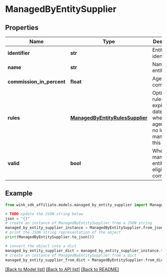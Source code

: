 # ManagedByEntitySupplier


## Properties

Name | Type | Description | Notes
------------ | ------------- | ------------- | -------------
**identifier** | **str** | Entity identifier | 
**name** | **str** | Name of entity | 
**commission_in_percent** | **float** | Agency commission | 
**rules** | [**ManagedByEntityRulesSupplier**](ManagedByEntityRulesSupplier.md) | Optional rules for expiration date etc when agency is no longer managing this entity. | [optional] 
**valid** | **bool** | Whether managing entity is eligible a commission. | [optional] [readonly] 

## Example

```python
from wink_sdk_affiliate.models.managed_by_entity_supplier import ManagedByEntitySupplier

# TODO update the JSON string below
json = "{}"
# create an instance of ManagedByEntitySupplier from a JSON string
managed_by_entity_supplier_instance = ManagedByEntitySupplier.from_json(json)
# print the JSON string representation of the object
print(ManagedByEntitySupplier.to_json())

# convert the object into a dict
managed_by_entity_supplier_dict = managed_by_entity_supplier_instance.to_dict()
# create an instance of ManagedByEntitySupplier from a dict
managed_by_entity_supplier_from_dict = ManagedByEntitySupplier.from_dict(managed_by_entity_supplier_dict)
```
[[Back to Model list]](../README.md#documentation-for-models) [[Back to API list]](../README.md#documentation-for-api-endpoints) [[Back to README]](../README.md)


